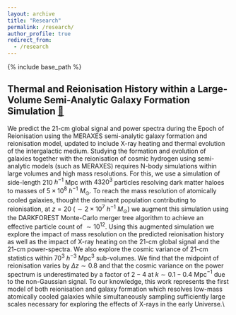 ```yaml
---
layout: archive
title: "Research"
permalink: /research/
author_profile: true
redirect_from:
  - /research
---
```


{% include base_path %}

## Thermal and Reionisation History within a Large-Volume Semi-Analytic Galaxy Formation Simulation [🔗](https://ui.adsabs.harvard.edu/abs/2022arXiv221008910B/abstract)

We predict the 21-cm global signal and power spectra during the Epoch of Reionisation using the MERAXES semi-analytic galaxy formation and reionisation model, updated to include X-ray heating and thermal evolution of the intergalactic medium. Studying the formation and evolution of galaxies together with the reionisation of cosmic hydrogen using semi-analytic models (such as MERAXES) requires N-body simulations within large volumes and high mass resolutions. For this, we use a simulation of side-length $210$ $h^{-1}$ Mpc with $4320^3$ particles resolving dark matter haloes to masses of $5\times10^8$ $h^{-1}$ $M_\odot$. To reach the mass resolution of atomically cooled galaxies, thought the dominant population contributing to reionisation, at $z=20$ ($\sim 2\times10^7$ $h^{-1}$ $M_\odot$) we augment this simulation using the DARKFOREST Monte-Carlo merger tree algorithm to achieve an effective particle count of $\sim10^{12}$. Using this augmented simulation we explore the impact of mass resolution on the predicted reionisation history as well as the impact of X-ray heating on the 21-cm global signal and the 21-cm power-spectra. We also explore the cosmic variance of 21-cm statistics within $70^{3}$ $h^{-3}$ Mpc$^3$ sub-volumes. We find that the midpoint of reionisation varies by $\Delta z\sim0.8$ and that the cosmic variance on the power spectrum is underestimated by a factor of $2-4$ at $k\sim 0.1-0.4$ Mpc$^{-1}$ due to the non-Gaussian signal. To our knowledge, this work represents the first model of both reionisation and galaxy formation which resolves low-mass atomically cooled galaxies while simultaneously sampling sufficiently large scales necessary for exploring the effects of X-rays in the early Universe.\
